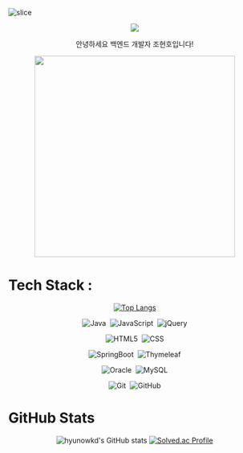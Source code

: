 ![slice](https://capsule-render.vercel.app/api?type=slice&color=2D55B1&fontColor=ffffff&height=200&text=Hello%20Everyone&fontAlign=30&rotate=-13&fontAlignY=25&desc=I'm%20Hyunho🖐️&descAlign=20&descAlignY=44&reversal=true)

<div align="center">
  
[![](https://visitcount.itsvg.in/api?id=hyunowkd&label=Profile%20Views&color=1&icon=3&pretty=true)](https://visitcount.itsvg.in)

안녕하세요 백엔드 개발자 조현호입니다!


</div>

<p align="center">
  <img src="https://github.com/hyunowkd/hyunowkd/assets/65902105/d1524ac3-4b18-4dfc-9a54-7ea142532d7f width="400" height="400"/>
</p>

# Tech Stack :
<div align="center">
  
[![Top Langs](https://github-readme-stats.vercel.app/api/top-langs/?username=hyunowkd&layout=compact&theme=ocean_dark&langs_count=10)](https://github.com/anuraghazra/github-readme-stats)

![Java](https://img.shields.io/badge/java-%23ED8B00.svg?style=for-the-badge&logo=java&logoColor=white)&nbsp;
![JavaScript](https://img.shields.io/badge/javascript-%23323330.svg?style=for-the-badge&logo=javascript&logoColor=%23F7DF1E)&nbsp;
![jQuery](https://img.shields.io/badge/jquery-%230769AD.svg?style=for-the-badge&logo=jquery&logoColor=white)   

![HTML5](https://img.shields.io/badge/html5-%23E34F26.svg?style=for-the-badge&logo=html5&logoColor=white)&nbsp;
![CSS](https://img.shields.io/badge/css-%231572B6.svg?style=for-the-badge&logo=css3&logoColor=white)   

![SpringBoot](https://img.shields.io/badge/SpringBoot-%236DB33F.svg?style=for-the-badge&logo=SpringBoot&logoColor=white)&nbsp;
![Thymeleaf](https://img.shields.io/badge/Thymeleaf-%23005C0F.svg?style=for-the-badge&logo=Thymeleaf&logoColor=white)   

![Oracle](https://img.shields.io/badge/Oracle-F80000?style=for-the-badge&logo=oracle&logoColor=white)&nbsp;
![MySQL](https://img.shields.io/badge/mysql-%2300f.svg?style=for-the-badge&logo=mysql&logoColor=white)      

![Git](https://img.shields.io/badge/git-%23F05033.svg?style=for-the-badge&logo=git&logoColor=white)&nbsp;
![GitHub](https://img.shields.io/badge/github-%23121011.svg?style=for-the-badge&logo=github&logoColor=white)

</div>

# GitHub Stats
<div align="center">
  
![hyunowkd's GitHub stats](https://github-readme-stats.vercel.app/api?username=hyunowkd&theme=ocean_dark&show_icons=true)
[![Solved.ac Profile](http://mazassumnida.wtf/api/v2/generate_badge?boj=hyunowkd)](https://solved.ac/백준아이디/)

</div>

